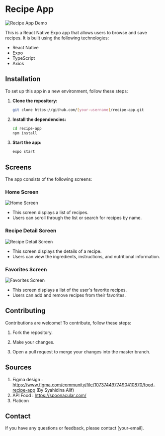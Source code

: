 # Recipe App

![Recipe App Demo](app-screenshot.png)

This is a React Native Expo app that allows users to browse and save recipes. It is built using the following technologies:
- React Native
- Expo
- TypeScript
- Axios

## Installation

To set up this app in a new environment, follow these steps:

1. **Clone the repository:**

    ```bash
    git clone https://github.com/[your-username]/recipe-app.git
    ```

2. **Install the dependencies:**

    ```bash
    cd recipe-app
    npm install
    ```

3. **Start the app:**

    ```bash
    expo start
    ```

## Screens

The app consists of the following screens:

### Home Screen

![Home Screen](screenshots/home-screen.png)

- This screen displays a list of recipes.
- Users can scroll through the list or search for recipes by name.

### Recipe Detail Screen

![Recipe Detail Screen](screenshots/recipe-detail-screen.png)

- This screen displays the details of a recipe.
- Users can view the ingredients, instructions, and nutritional information.

### Favorites Screen

![Favorites Screen](screenshots/favorites-screen.png)

- This screen displays a list of the user's favorite recipes.
- Users can add and remove recipes from their favorites.

## Contributing

Contributions are welcome! To contribute, follow these steps:

1. Fork the repository.

2. Make your changes.

3. Open a pull request to merge your changes into the master branch.

## Sources
1. Figma design : https://www.figma.com/community/file/1073744977490410870/food-recipe-app (By Syahidina Alif)
2. API Food : https://spoonacular.com/
3. Flaticon
   

## Contact

If you have any questions or feedback, please contact [your-email].
